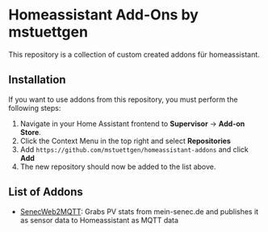 # Homeassistant Add-Ons by mstuettgen

This repository is a collection of custom created addons für homeassistant.

## Installation

If you want to use addons from this repository, you must perform the following steps:

1. Navigate in your Home Assistant frontend to **Supervisor** -> **Add-on Store**.
2. Click the Context Menu in the top right and select **Repositories**
3. Add `https://github.com/mstuettgen/homeassistant-addons` and click **Add**
4. The new repository should now be added to the list above.

## List of Addons

* [SenecWeb2MQTT](senecweb2mqtt/README.md): Grabs PV stats from mein-senec.de and publishes it as sensor data to Homeassistant as MQTT data
